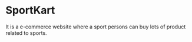 # SportKart
It is a e-commerce website where a sport persons can buy lots of product related to sports.
